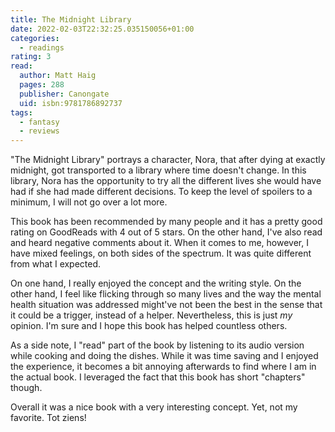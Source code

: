 ```yaml
---
title: The Midnight Library
date: 2022-02-03T22:32:25.035150056+01:00
categories:
  - readings
rating: 3
read:
  author: Matt Haig
  pages: 288
  publisher: Canongate
  uid: isbn:9781786892737
tags:
  - fantasy
  - reviews
---
```


"The Midnight Library" portrays a character, Nora, that after dying at exactly midnight, got transported to a library where time doesn't change. In this library, Nora has the opportunity to try all the different lives she would have had if she had made different decisions. To keep the level of spoilers to a minimum, I will not go over a lot more.

<!--more-->

This book has been recommended by many people and it has a pretty good rating on GoodReads with 4 out of 5 stars. On the other hand, I've also read and heard negative comments about it. When it comes to me, however, I have mixed feelings, on both sides of the spectrum. It was quite different from what I expected.

On one hand, I really enjoyed the concept and the writing style. On the other hand, I feel like flicking through so many lives and the way the mental health situation was addressed might've not been the best in the sense that it could be a trigger, instead of a helper. Nevertheless, this is just _my_ opinion. I'm sure and I hope this book has helped countless others.

As a side note, I "read" part of the book by listening to its audio version while cooking and doing the dishes. While it was time saving and I enjoyed the experience, it becomes a bit annoying afterwards to find where I am in the actual book. I leveraged the fact that this book has short "chapters" though.

Overall it was a nice book with a very interesting concept. Yet, not my favorite. Tot ziens!
